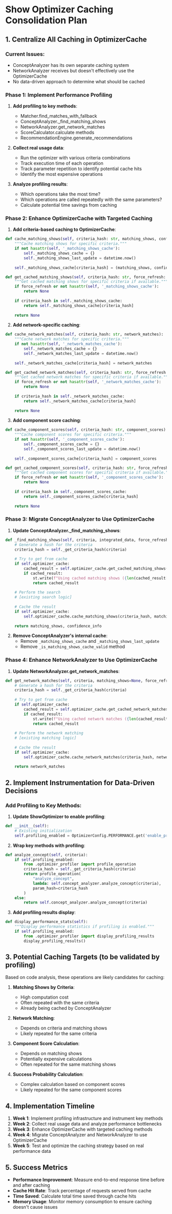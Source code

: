 # Show Optimizer Caching Consolidation Plan

## 1. Centralize All Caching in OptimizerCache

### Current Issues:
- ConceptAnalyzer has its own separate caching system
- NetworkAnalyzer receives but doesn't effectively use the OptimizerCache
- No data-driven approach to determine what should be cached

### Phase 1: Implement Performance Profiling

1. **Add profiling to key methods**:
   - Matcher.find_matches_with_fallback
   - ConceptAnalyzer._find_matching_shows
   - NetworkAnalyzer.get_network_matches
   - ScoreCalculator.calculate methods
   - RecommendationEngine.generate_recommendations

2. **Collect real usage data**:
   - Run the optimizer with various criteria combinations
   - Track execution time of each operation
   - Track parameter repetition to identify potential cache hits
   - Identify the most expensive operations

3. **Analyze profiling results**:
   - Which operations take the most time?
   - Which operations are called repeatedly with the same parameters?
   - Calculate potential time savings from caching

### Phase 2: Enhance OptimizerCache with Targeted Caching

1. **Add criteria-based caching to OptimizerCache**:
```python
def cache_matching_shows(self, criteria_hash: str, matching_shows, confidence_info):
    """Cache matching shows for specific criteria."""
    if not hasattr(self, '_matching_shows_cache'):
        self._matching_shows_cache = {}
        self._matching_shows_last_update = datetime.now()
    
    self._matching_shows_cache[criteria_hash] = (matching_shows, confidence_info)

def get_cached_matching_shows(self, criteria_hash: str, force_refresh: bool = False):
    """Get cached matching shows for specific criteria if available."""
    if force_refresh or not hasattr(self, '_matching_shows_cache'):
        return None
        
    if criteria_hash in self._matching_shows_cache:
        return self._matching_shows_cache[criteria_hash]
    
    return None
```

2. **Add network-specific caching**:
```python
def cache_network_matches(self, criteria_hash: str, network_matches):
    """Cache network matches for specific criteria."""
    if not hasattr(self, '_network_matches_cache'):
        self._network_matches_cache = {}
        self._network_matches_last_update = datetime.now()
    
    self._network_matches_cache[criteria_hash] = network_matches

def get_cached_network_matches(self, criteria_hash: str, force_refresh: bool = False):
    """Get cached network matches for specific criteria if available."""
    if force_refresh or not hasattr(self, '_network_matches_cache'):
        return None
        
    if criteria_hash in self._network_matches_cache:
        return self._network_matches_cache[criteria_hash]
    
    return None
```

3. **Add component score caching**:
```python
def cache_component_scores(self, criteria_hash: str, component_scores):
    """Cache component scores for specific criteria."""
    if not hasattr(self, '_component_scores_cache'):
        self._component_scores_cache = {}
        self._component_scores_last_update = datetime.now()
    
    self._component_scores_cache[criteria_hash] = component_scores

def get_cached_component_scores(self, criteria_hash: str, force_refresh: bool = False):
    """Get cached component scores for specific criteria if available."""
    if force_refresh or not hasattr(self, '_component_scores_cache'):
        return None
        
    if criteria_hash in self._component_scores_cache:
        return self._component_scores_cache[criteria_hash]
    
    return None
```

### Phase 3: Migrate ConceptAnalyzer to Use OptimizerCache

1. **Update ConceptAnalyzer._find_matching_shows**:
```python
def _find_matching_shows(self, criteria, integrated_data, force_refresh=False):
    # Generate a hash for the criteria
    criteria_hash = self._get_criteria_hash(criteria)
    
    # Try to get from cache
    if self.optimizer_cache:
        cached_result = self.optimizer_cache.get_cached_matching_shows(criteria_hash, force_refresh)
        if cached_result:
            st.write(f"Using cached matching shows ({len(cached_result[0])} shows)")
            return cached_result
    
    # Perform the search
    # [existing search logic]
    
    # Cache the result
    if self.optimizer_cache:
        self.optimizer_cache.cache_matching_shows(criteria_hash, matching_shows, confidence_info)
    
    return matching_shows, confidence_info
```

2. **Remove ConceptAnalyzer's internal cache**:
   - Remove `_matching_shows_cache` and `_matching_shows_last_update`
   - Remove `_is_matching_shows_cache_valid` method

### Phase 4: Enhance NetworkAnalyzer to Use OptimizerCache

1. **Update NetworkAnalyzer.get_network_matches**:
```python
def get_network_matches(self, criteria, matching_shows=None, force_refresh=False):
    # Generate a hash for the criteria
    criteria_hash = self._get_criteria_hash(criteria)
    
    # Try to get from cache
    if self.optimizer_cache:
        cached_result = self.optimizer_cache.get_cached_network_matches(criteria_hash, force_refresh)
        if cached_result:
            st.write(f"Using cached network matches ({len(cached_result)} networks)")
            return cached_result
    
    # Perform the network matching
    # [existing matching logic]
    
    # Cache the result
    if self.optimizer_cache:
        self.optimizer_cache.cache_network_matches(criteria_hash, network_matches)
    
    return network_matches
```

## 2. Implement Instrumentation for Data-Driven Decisions

### Add Profiling to Key Methods:

1. **Update ShowOptimizer to enable profiling**:
```python
def __init__(self):
    # Existing initialization
    self.profiling_enabled = OptimizerConfig.PERFORMANCE.get('enable_profiling', False)
```

2. **Wrap key methods with profiling**:
```python
def analyze_concept(self, criteria):
    if self.profiling_enabled:
        from .optimizer_profiler import profile_operation
        criteria_hash = self._get_criteria_hash(criteria)
        return profile_operation(
            "analyze_concept", 
            lambda: self.concept_analyzer.analyze_concept(criteria),
            param_hash=criteria_hash
        )
    else:
        return self.concept_analyzer.analyze_concept(criteria)
```

3. **Add profiling results display**:
```python
def display_performance_stats(self):
    """Display performance statistics if profiling is enabled."""
    if self.profiling_enabled:
        from .optimizer_profiler import display_profiling_results
        display_profiling_results()
```

## 3. Potential Caching Targets (to be validated by profiling)

Based on code analysis, these operations are likely candidates for caching:

1. **Matching Shows by Criteria**:
   - High computation cost
   - Often repeated with the same criteria
   - Already being cached by ConceptAnalyzer

2. **Network Matching**:
   - Depends on criteria and matching shows
   - Likely repeated for the same criteria

3. **Component Score Calculation**:
   - Depends on matching shows
   - Potentially expensive calculations
   - Often repeated for the same matching shows

4. **Success Probability Calculation**:
   - Complex calculation based on component scores
   - Likely repeated for the same component scores

## 4. Implementation Timeline

1. **Week 1**: Implement profiling infrastructure and instrument key methods
2. **Week 2**: Collect real usage data and analyze performance bottlenecks
3. **Week 3**: Enhance OptimizerCache with targeted caching methods
4. **Week 4**: Migrate ConceptAnalyzer and NetworkAnalyzer to use OptimizerCache
5. **Week 5**: Test and optimize the caching strategy based on real performance data

## 5. Success Metrics

- **Performance Improvement**: Measure end-to-end response time before and after caching
- **Cache Hit Rate**: Track percentage of requests served from cache
- **Time Saved**: Calculate total time saved through cache hits
- **Memory Usage**: Monitor memory consumption to ensure caching doesn't cause issues
